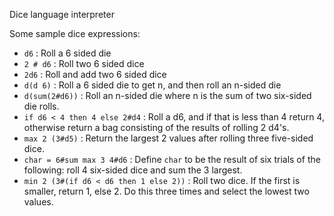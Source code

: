 Dice language interpreter

Some sample dice expressions:
- `d6` : Roll a 6 sided die
- `2 # d6` : Roll two 6 sided dice
- `2d6` : Roll and add two 6 sided dice
- `d(d 6)` : Roll a 6 sided die to get n, and then roll an n-sided die
- `d(sum(2#d6))` : Roll an n-sided die where n is the sum of two six-sided die rolls.
- `if d6 < 4 then 4 else 2#d4` : Roll a d6, and if that
  is less than 4 return 4, otherwise return a bag consisting of the results
  of rolling 2 d4's.
- `max 2 (3#d5)` : Return the largest 2 values after
  rolling three five-sided dice.
- `char = 6#sum max 3 4#d6` : Define `char` to be the result of six trials
  of the following: roll 4 six-sided dice and sum the 3 largest.
- `min 2 (3#(if d6 < d6 then 1 else 2))` : Roll
  two dice. If the first is smaller, return 1, else 2. Do this three times
  and select the lowest two values.



